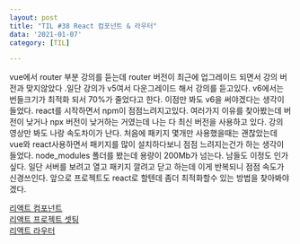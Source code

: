 ```yaml
---
layout: post
title: "TIL #38 React 컴포넌트 & 라우터"
data: '2021-01-07'
category: [TIL]

---
```


vue에서 router 부분 강의를 듣는데 router 버전이 최근에 업그레이드 되면서 강의 버전과 맞지않았다 .일단 강의가 v5여서 다운그레이드 해서 강의를 듣고있다. v6에서는 번들크기가 최적화 되서 70%가 줄었다고 한다. 이점만 봐도 v6을 써야겠다는 생각이 들었다. react를 시작하면서 npm이 점점느려지고있다. 여러가지 이유를 찾아봤는데 버전이 낮거나 npx 버전이 낮거하는 거였는데 나는 다 최신 버전을 사용하고 있다. 강의 영상만 봐도 나랑 속도차이가 난다. 처음에 패키지 몇개만 사용했을때는 괜찮았는데 vue와 react사용하면서 패키지를 많이 설치하다보니 점점 느려지는건가 하는 생각이 들었다. node_modules 폴더를 봤는데 용량이 200Mb가 넘는다. 남들도 이정도 인가 싶다. 일단 서버를 보려고 열고 패키지 깔려고 닫고 하는데 이게 반복되니 점점 속도가 신경쓰인다. 앞으로 프로젝트도 react로 할텐데 좀더 최적화할수 있는 방법을 찾아봐야겠다.  


<a href="/react/react_component">리액트 컴포넌트</a><br/>
<a href="/react/react_create_project">리액트 프로젝트 셋팅</a><br/>
<a href="/react/react_router">리액트 라우터</a>
